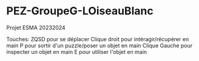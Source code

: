 # PEZ-GroupeG-LOiseauBlanc
Projet ESMA 20232024 


Touches:
ZQSD pour se déplacer
Clique droit pour intéragir/récupérer en main
P pour sortir d'un puzzle/poser un objet en main
Clique Gauche pour inspecter un objet en main
E pour utiliser l'objet en main
